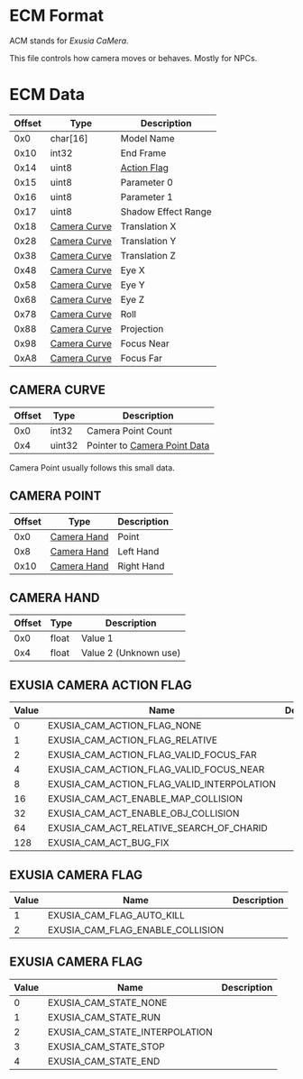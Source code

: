 # ECM Format

ACM stands for *Exusia CaMera*.

This file controls how camera moves or behaves. Mostly for NPCs.

# ECM Data

| Offset | Type  | Description
|--------|-------|------------
| 0x0     | char[16]   | Model Name
| 0x10    | int32      | End Frame
| 0x14    | uint8      | [Action Flag](#EXUSIA-CAMERA-ACTION-FLAG)
| 0x15    | uint8      | Parameter 0
| 0x16    | uint8      | Parameter 1
| 0x17    | uint8      | Shadow Effect Range
| 0x18    | [Camera Curve](#CAMERA-CURVE)     | Translation X
| 0x28    | [Camera Curve](#CAMERA-CURVE)     | Translation Y
| 0x38    | [Camera Curve](#CAMERA-CURVE)     | Translation Z
| 0x48    | [Camera Curve](#CAMERA-CURVE)     | Eye X
| 0x58    | [Camera Curve](#CAMERA-CURVE)     | Eye Y
| 0x68    | [Camera Curve](#CAMERA-CURVE)     | Eye Z
| 0x78    | [Camera Curve](#CAMERA-CURVE)     | Roll
| 0x88    | [Camera Curve](#CAMERA-CURVE)     | Projection
| 0x98    | [Camera Curve](#CAMERA-CURVE)     | Focus Near
| 0xA8    | [Camera Curve](#CAMERA-CURVE)     | Focus Far

## CAMERA CURVE

| Offset | Type     | Description
|--------|----------|------------
| 0x0    | int32    | Camera Point Count
| 0x4    | uint32   | Pointer to [Camera Point Data](#CAMERA-POINT)

Camera Point usually follows this small data.

## CAMERA POINT

| Offset | Type     | Description
|--------|----------|------------
| 0x0    | [Camera Hand](#CAMERA-HAND)    | Point
| 0x8    | [Camera Hand](#CAMERA-HAND)    | Left Hand
| 0x10   | [Camera Hand](#CAMERA-HAND)    | Right Hand

## CAMERA HAND

| Offset | Type     | Description
|--------|----------|------------
| 0x0    | float    | Value 1
| 0x4    | float    | Value 2 (Unknown use)

## EXUSIA CAMERA ACTION FLAG

| Value | Name         | Description
|-------|--------------|------------
| 0     | EXUSIA_CAM_ACTION_FLAG_NONE  | 
| 1     | EXUSIA_CAM_ACTION_FLAG_RELATIVE   | 
| 2     | EXUSIA_CAM_ACTION_FLAG_VALID_FOCUS_FAR   |
| 4     | EXUSIA_CAM_ACTION_FLAG_VALID_FOCUS_NEAR   |
| 8     | EXUSIA_CAM_ACTION_FLAG_VALID_INTERPOLATION   |
| 16    | EXUSIA_CAM_ACT_ENABLE_MAP_COLLISION   |
| 32    | EXUSIA_CAM_ACT_ENABLE_OBJ_COLLISION   |
| 64    | EXUSIA_CAM_ACT_RELATIVE_SEARCH_OF_CHARID  |
| 128   | EXUSIA_CAM_ACT_BUG_FIX  |

## EXUSIA CAMERA FLAG

| Value | Name         | Description
|-------|--------------|------------
| 1     | EXUSIA_CAM_FLAG_AUTO_KILL   | 
| 2     | EXUSIA_CAM_FLAG_ENABLE_COLLISION  |

## EXUSIA CAMERA FLAG

| Value | Name         | Description
|-------|--------------|------------
| 0     | EXUSIA_CAM_STATE_NONE   | 
| 1     | EXUSIA_CAM_STATE_RUN   |
| 2     | EXUSIA_CAM_STATE_INTERPOLATION   |
| 3     | EXUSIA_CAM_STATE_STOP   |
| 4     | EXUSIA_CAM_STATE_END   |